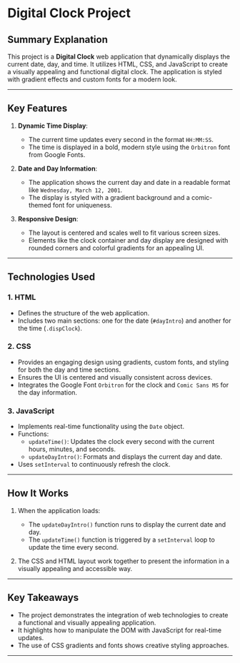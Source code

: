 # Digital Clock Project

## Summary Explanation
This project is a **Digital Clock** web application that dynamically displays the current date, day, and time. It utilizes HTML, CSS, and JavaScript to create a visually appealing and functional digital clock. The application is styled with gradient effects and custom fonts for a modern look.

---

## Key Features
1. **Dynamic Time Display**:
   - The current time updates every second in the format `HH:MM:SS`.
   - The time is displayed in a bold, modern style using the `Orbitron` font from Google Fonts.

2. **Date and Day Information**:
   - The application shows the current day and date in a readable format like `Wednesday, March 12, 2001`.
   - The display is styled with a gradient background and a comic-themed font for uniqueness.

3. **Responsive Design**:
   - The layout is centered and scales well to fit various screen sizes.
   - Elements like the clock container and day display are designed with rounded corners and colorful gradients for an appealing UI.

---

## Technologies Used

### 1. **HTML**
   - Defines the structure of the web application.
   - Includes two main sections: one for the date (`#dayIntro`) and another for the time (`.dispClock`).

### 2. **CSS**
   - Provides an engaging design using gradients, custom fonts, and styling for both the day and time sections.
   - Ensures the UI is centered and visually consistent across devices.
   - Integrates the Google Font `Orbitron` for the clock and `Comic Sans MS` for the day information.

### 3. **JavaScript**
   - Implements real-time functionality using the `Date` object.
   - Functions:
     - `updateTime()`: Updates the clock every second with the current hours, minutes, and seconds.
     - `updateDayIntro()`: Formats and displays the current day and date.
   - Uses `setInterval` to continuously refresh the clock.

---

## How It Works

1. When the application loads:
   - The `updateDayIntro()` function runs to display the current date and day.
   - The `updateTime()` function is triggered by a `setInterval` loop to update the time every second.

2. The CSS and HTML layout work together to present the information in a visually appealing and accessible way.

---

## Key Takeaways
- The project demonstrates the integration of web technologies to create a functional and visually appealing application.
- It highlights how to manipulate the DOM with JavaScript for real-time updates.
- The use of CSS gradients and fonts shows creative styling approaches.

---
